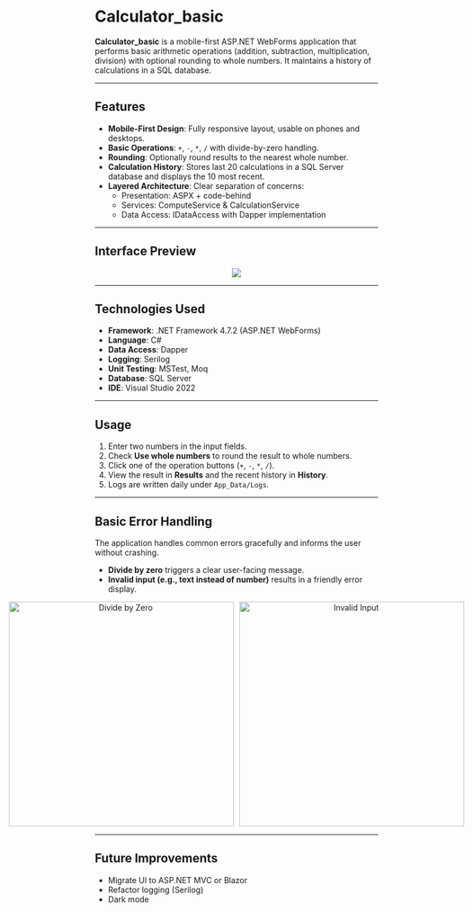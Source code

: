 # Calculator_basic

**Calculator_basic** is a mobile-first ASP.NET WebForms application that performs basic arithmetic operations (addition, subtraction, multiplication, division) with optional rounding to whole numbers. It maintains a history of calculations in a SQL database. 

---

## Features

* **Mobile-First Design**: Fully responsive layout, usable on phones and desktops.
* **Basic Operations**: `+`, `-`, `*`, `/` with divide-by-zero handling.
* **Rounding**: Optionally round results to the nearest whole number.
* **Calculation History**: Stores last 20 calculations in a SQL Server database and displays the 10 most recent.
* **Layered Architecture**: Clear separation of concerns:
  * Presentation: ASPX + code-behind
  * Services: ComputeService & CalculationService
  * Data Access: IDataAccess with Dapper implementation

---

## Interface Preview

<p align="center">
  <img src="https://github.com/user-attachments/assets/425060f3-8976-4a68-9d88-f8f5b639ae78" />
</p>

---

## Technologies Used

* **Framework**: .NET Framework 4.7.2 (ASP.NET WebForms)
* **Language**: C#
* **Data Access**: Dapper
* **Logging**: Serilog
* **Unit Testing**: MSTest, Moq
* **Database**: SQL Server
* **IDE**: Visual Studio 2022

---

## Usage

1. Enter two numbers in the input fields.
2. Check **Use whole numbers** to round the result to whole numbers.
3. Click one of the operation buttons (`+`, `-`, `*`, `/`).
4. View the result in **Results** and the recent history in **History**.
5. Logs are written daily under `App_Data/Logs`.

---

## Basic Error Handling

The application handles common errors gracefully and informs the user without crashing.

- **Divide by zero** triggers a clear user-facing message.
- **Invalid input (e.g., text instead of number)** results in a friendly error display.

<p align="center" style="display: flex; justify-content: center; gap: 10px;">
  <img src="https://github.com/user-attachments/assets/2b2f4b19-5923-482e-8b13-0330df149a7f" alt="Divide by Zero" height="400" />
  <img src="https://github.com/user-attachments/assets/7a4d0673-a186-4a96-8995-9c7b62fadc27" alt="Invalid Input" height="400" />
</p>


---

## Future Improvements

* Migrate UI to ASP.NET MVC or Blazor
* Refactor logging (Serilog)
* Dark mode

